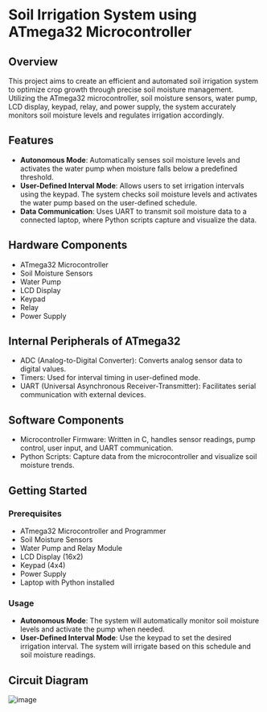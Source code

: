 # Soil Irrigation System using ATmega32 Microcontroller

## Overview
This project aims to create an efficient and automated soil irrigation system to optimize crop growth through precise soil moisture management. Utilizing the ATmega32 microcontroller, soil moisture sensors, water pump, LCD display, keypad, relay, and power supply, the system accurately monitors soil moisture levels and regulates irrigation accordingly.

## Features
- **Autonomous Mode**: Automatically senses soil moisture levels and activates the water pump when moisture falls below a predefined threshold.
- **User-Defined Interval Mode**: Allows users to set irrigation intervals using the keypad. The system checks soil moisture levels and activates the water pump based on the user-defined schedule.
- **Data Communication**: Uses UART to transmit soil moisture data to a connected laptop, where Python scripts capture and visualize the data.

## Hardware Components
- ATmega32 Microcontroller
- Soil Moisture Sensors
- Water Pump
- LCD Display
- Keypad
- Relay
- Power Supply

## Internal Peripherals of ATmega32
- ADC (Analog-to-Digital Converter): Converts analog sensor data to digital values.
- Timers: Used for interval timing in user-defined mode.
- UART (Universal Asynchronous Receiver-Transmitter): Facilitates serial communication with external devices.

## Software Components
- Microcontroller Firmware: Written in C, handles sensor readings, pump control, user input, and UART communication.
- Python Scripts: Capture data from the microcontroller and visualize soil moisture trends.

## Getting Started

### Prerequisites
- ATmega32 Microcontroller and Programmer
- Soil Moisture Sensors
- Water Pump and Relay Module
- LCD Display (16x2)
- Keypad (4x4)
- Power Supply
- Laptop with Python installed

### Usage
- **Autonomous Mode**: The system will automatically monitor soil moisture levels and activate the pump when needed.
- **User-Defined Interval Mode**: Use the keypad to set the desired irrigation interval. The system will irrigate based on this schedule and soil moisture readings.

## Circuit Diagram
![image](https://github.com/ahmedali724/Soil-Irrigation-System/assets/111287464/f62cb5dc-4794-45cb-b0c1-c650f4ea9258)


